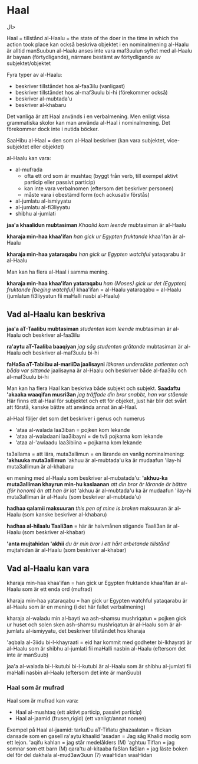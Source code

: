 # Haal
حال

Haal = tillstånd
al-Haalu = the state of the doer in the time in which the action took place
kan också beskriva objektet i en nominalmening
al-Haalu är alltid manSuubun
al-Haalu anses inte vara maf3uulun
syftet med al-Haalu är bayaan (förtydligande), närmare bestämt av förtydligande av subjektet/objektet

Fyra typer av al-Haalu:
* beskriver tillståndet hos al-faa3ilu (vanligast)
* beskriver tillståndet hos al-maf3uulu bi-hi (förekommer också)
* beskriver al-mubtada'u
* beskriver al-khabaru

Det vanliga är att Haal används i en verbalmening.
Men enligt vissa grammatiska skolor kan man använda al-Haal i nominalmening. Det förekommer dock inte i nutida böcker.

SaaHibu al-Haal = den som al-Haal beskriver (kan vara subjektet, vice-subjektet eller objektet)

al-Haalu kan vara:
* al-mufrada
  * ofta ett ord som är mushtaq (byggt från verb, till exempel aktivt particip eller passivt particip)
  * kan inte vara verbalnomen (eftersom det beskriver personen)
  * måste vara i obestämd form (och ackusativ förstås)
* al-jumlatu al-ismiyyatu
* al-jumlatu al-fi3liyyatu
* shibhu al-jumlati

**jaa'a khaalidun mubtasiman**
*Khaalid kom leende*
mubtasiman är al-Haalu

**kharaja min-haa khaa'ifan**
*han gick ur Egypten fruktande*
khaa'ifan är al-Haalu

**kharaja min-haa yataraqabu**
*han gick ur Egypten watchful*
yataqarabu är al-Haalu

Man kan ha flera al-Haal i samma mening.

**kharaja min-haa khaa'ifan yataraqabu**
*han (Moses) gick ur det (Egypten) fruktande [beging watchful]*
khaa'ifan = al-Haalu
yataraqabu = al-Haalu (jumlatun fi3liyyatun fii maHalli nasbi al-Haalu)

## Vad al-Haalu kan beskriva

**jaa'a aT-Taalibu mubtasiman**
*studenten kom leende*
mubtasiman är al-Haalu och beskriver al-faa3ilu

**ra'aytu aT-Taaliba baaqiyan**
*jag såg studenten gråtande*
mubtasiman är al-Haalu och beskriver al-maf3uulu bi-hi

**faHaSa aT-Tabiibu al-mariiDa jaalisayni**
*läkaren undersökte patienten och båda var sittande*
jaalisayna är al-Haalu och beskriver både al-faa3ilu och al-maf3uulu bi-hi

Man kan ha flera Haal kan beskriva både subjekt och subjekt.
**Saadaftu 'akaaka waaqifan musri3an**
*jag träffade din bror snabbt, han var stående*
Här finns ett al-Haal för subjektet och ett för objeket, just här blir det svårt att förstå, kanske bättre att använda annat än al-Haal.

al-Haal följer det som det beskriver i genus och numerus
* 'ataa al-walada laa3iban = pojken kom lekande
* 'ataa al-waladaani laa3ibayni = de två pojkarna kom lekande
* 'ataa al-'awlaadu laa3ibiina = pojkarna kom lekande

ta3allama = att lära, muta3allimun = en lärande
en vanlig nominalmening:
**'akhuuka muta3allimun**
'akhuu är al-mubtada'u
ka är mudaafun 'ilay-hi
muta3allimun är al-khabaru

en mening med al-Haalu som beskriver al-mubatada'u:
**'akhuu-ka muta3alliman khayrun min-hu kaslaanan**
*att din bror är lärande är bättre (för honom) än att han är lat*
'akhuu är al-mubtada'u
ka är mudaafun 'ilay-hi
muta3alliman är al-Haalu (som beskriver al-mubtada'u)

**hadhaa qalamii maksuuran**
*this pen of mine is broken*
    maksuuran är al-Haalu (som kanske beskriver al-khabaru)

**hadhaa al-hilaalu Taali3an** = här är halvmånen stigande
Taali3an är al-Haalu (som beskriver al-khabar)   

**'anta mujtahidan 'akhii**
*du är min bror i ett hårt arbetande tillstånd*
mujtahidan är al-Haalu (som beskriver al-khabar)

## Vad al-Haalu kan vara

kharaja min-haa khaa'ifan = han gick ur Egypten fruktande
khaa'ifan är al-Haalu som är ett enda ord (mufrad)

kharaja min-haa yataraqabu = han gick ur Egypten watchful
yataqarabu är al-Haalu som är en mening (i det här fallet verbalmening)

kharaja al-waladu min al-bayti wa ash-shamsu mushriqatun = pojken gick ur huset och solen sken
ash-shamsu mushriqatun är al-Haalu som är al-jumlatu al-ismiyyatu, det beskriver tillståndet hos kharaja

'aqbala al-3iidu bi-l-khayraati = eid har kommit med godheter
bi-lkhayrati är al-Haalu som är shibhu al-jumlati
fii maHalli nasbin al-Haalu (eftersom det inte är manSuub)

jaa'a al-walada bi-l-kutubi
bi-l-kutubi är al-Haalu som är shibhu al-jumlati
fii maHalli nasbin al-Haalu (eftersom det inte är manSuub)

### Haal som är mufrad

Haal som är mufrad kan vara:
* Haal al-mushtaq (ett aktivt particip, passivt particip)
* Haal al-jaamid (frusen,rigid) (ett vanligt/annat nomen)

Exempel på Haal al-jaamid:
tarkuDu aT-Tiflatu ghazaalatan = flickan dansade som en gasell
ra'aytu khaalid 'asadan = Jag såg Khalid modig som ett lejon.
'aqifu kahlan = jag står medelålders (M)
'aghtuu Tiflan = jag somnar som ett barn (M)
qara'tu al-kitaaba faSlan faSlan = jag läste boken del för del
dakhala al-mud3aw3uun (?) waaHidan waaHidan

